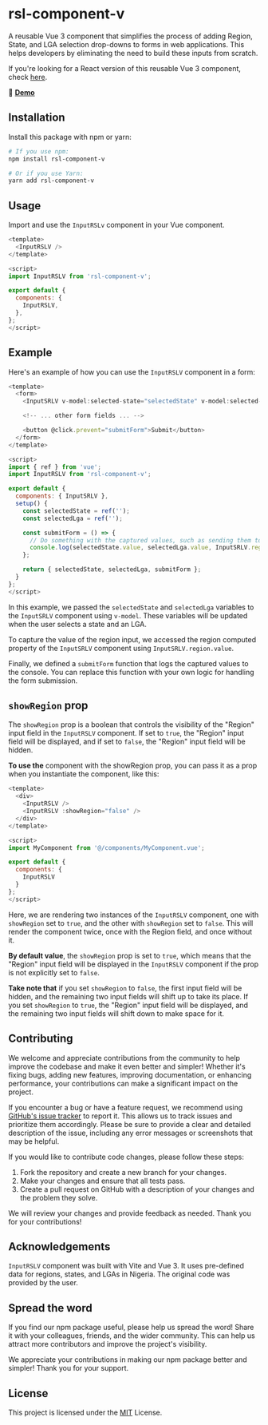 # rsl-component-v

A reusable Vue 3 component that simplifies the process of adding Region, State, and LGA selection drop-downs to forms in web applications. This helps developers by eliminating the need to build these inputs from scratch. 

If you're looking for a React version of this reusable Vue 3 component, check [here](https://www.npmjs.com/package/rsl-component).

🔗 **[Demo](https://rsl-component-v.netlify.app/)**

## Installation

Install this package with npm or yarn:

```bash
# If you use npm:
npm install rsl-component-v

# Or if you use Yarn:
yarn add rsl-component-v
```
    
## Usage

Import and use the `InputRSLv` component in your Vue component.
```javascript
<template>
  <InputRSLV />
</template>

<script>
import InputRSLV from 'rsl-component-v';

export default {
  components: {
    InputRSLV,
  },
};
</script>

```

## Example


Here's an example of how you can use the `InputRSLV` component in a form:

```javascript
<template>
  <form>
    <InputSRLV v-model:selected-state="selectedState" v-model:selected-lga="selectedLga" />

    <!-- ... other form fields ... -->

    <button @click.prevent="submitForm">Submit</button>
  </form>
</template>

<script>
import { ref } from 'vue';
import InputRSLV from 'rsl-component-v';

export default {
  components: { InputSRLV },
  setup() {
    const selectedState = ref('');
    const selectedLga = ref('');

    const submitForm = () => {
      // Do something with the captured values, such as sending them to a server
      console.log(selectedState.value, selectedLga.value, InputSRLV.region.value);
    };

    return { selectedState, selectedLga, submitForm };
  }
};
</script>

```
In this example, we passed the `selectedState` and `selectedLga` variables to the `InputSRLV` component using `v-model`. These variables will be updated when the user selects a state and an LGA.

To capture the value of the region input, we accessed the region computed property of the `InputSRLV` component using `InputSRLV.region.value`.

Finally, we defined a `submitForm` function that logs the captured values to the console. You can replace this function with your own logic for handling the form submission.

## `showRegion` prop
The `showRegion` prop is a boolean that controls the visibility of the "Region" input field in the `InputRSLV` component. If set to `true`, the "Region" input field will be displayed, and if set to `false`, the "Region" input field will be hidden.

**To use the** component with the showRegion prop, you can pass it as a prop when you instantiate the component, like this:
```javascript
<template>
  <div>
    <InputRSLV />
    <InputRSLV :showRegion="false" />
  </div>
</template>

<script>
import MyComponent from '@/components/MyComponent.vue';

export default {
  components: {
    InputRSLV
  }
};
</script>

```
Here, we are rendering two instances of the `InputRSLV` component, one with `showRegion` set to `true`, and the other with `showRegion` set to `false`. This will render the component twice, once with the Region field, and once without it.

**By default value**, the `showRegion` prop is set to `true`, which means that the "Region" input field will be displayed in the `InputRSLV` component if the prop is not explicitly set to `false`.

**Take note that** if you set `showRegion` to `false`, the first input field will be hidden, and the remaining two input fields will shift up to take its place. If you set `showRegion` to `true`, the "Region" input field will be displayed, and the remaining two input fields will shift down to make space for it.

## Contributing

We welcome and appreciate contributions from the community to help improve the codebase and make it even better and simpler! Whether it's fixing bugs, adding new features, improving documentation, or enhancing performance, your contributions can make a significant impact on the project.

If you encounter a bug or have a feature request, we recommend using [GitHub's issue tracker](https://github.com/hector-munachi/rsl-component-v/issues/new/choose) to report it. This allows us to track issues and prioritize them accordingly. Please be sure to provide a clear and detailed description of the issue, including any error messages or screenshots that may be helpful.

If you would like to contribute code changes, please follow these steps:

1. Fork the repository and create a new branch for your changes.
2. Make your changes and ensure that all tests pass.
3. Create a pull request on GitHub with a description of your changes and the problem they solve.

We will review your changes and provide feedback as needed. Thank you for your contributions!



## Acknowledgements

`InputRSLV` component was built with Vite and Vue 3. It uses pre-defined data for regions, states, and LGAs in Nigeria. The original code was provided by the user.
## Spread the word

If you find our npm package useful, please help us spread the word! Share it with your colleagues, friends, and the wider community. This can help us attract more contributors and improve the project's visibility.

We appreciate your contributions in making our npm package better and simpler! Thank you for your support.


## License

This project is licensed under the [MIT](https://choosealicense.com/licenses/mit/) License. 


